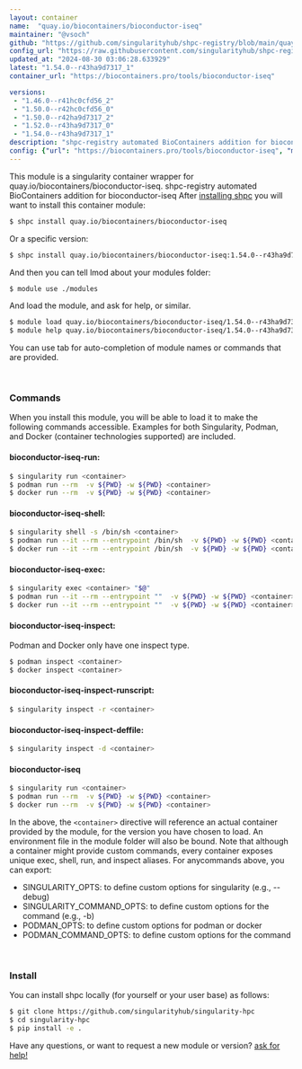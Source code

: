```yaml
---
layout: container
name:  "quay.io/biocontainers/bioconductor-iseq"
maintainer: "@vsoch"
github: "https://github.com/singularityhub/shpc-registry/blob/main/quay.io/biocontainers/bioconductor-iseq/container.yaml"
config_url: "https://raw.githubusercontent.com/singularityhub/shpc-registry/main/quay.io/biocontainers/bioconductor-iseq/container.yaml"
updated_at: "2024-08-30 03:06:28.633929"
latest: "1.54.0--r43ha9d7317_1"
container_url: "https://biocontainers.pro/tools/bioconductor-iseq"

versions:
 - "1.46.0--r41hc0cfd56_2"
 - "1.50.0--r42hc0cfd56_0"
 - "1.50.0--r42ha9d7317_2"
 - "1.52.0--r43ha9d7317_0"
 - "1.54.0--r43ha9d7317_1"
description: "shpc-registry automated BioContainers addition for bioconductor-iseq"
config: {"url": "https://biocontainers.pro/tools/bioconductor-iseq", "maintainer": "@vsoch", "description": "shpc-registry automated BioContainers addition for bioconductor-iseq", "latest": {"1.54.0--r43ha9d7317_1": "sha256:0217cc7293af47ace3e582b6cfdc8f7aec10cfced9fad934c40acf47654f38a3"}, "tags": {"1.46.0--r41hc0cfd56_2": "sha256:7f21aa5ab2325326d8596e860745b710cc0c556e21676c64755ef4072ef06fdf", "1.50.0--r42hc0cfd56_0": "sha256:7751d775c2a4aaa94d1b160df93bed60202ac62391b68e0955b7b19508bb54b0", "1.50.0--r42ha9d7317_2": "sha256:a8fc196c4e2656d2964bc9068e1d86188cac0161c60015ba94c6710104955836", "1.52.0--r43ha9d7317_0": "sha256:29352cfdc534ecd4fecf0fbb08ad2f5cd520ee8f66052dbaee599f12193a3f39", "1.54.0--r43ha9d7317_1": "sha256:0217cc7293af47ace3e582b6cfdc8f7aec10cfced9fad934c40acf47654f38a3"}, "docker": "quay.io/biocontainers/bioconductor-iseq"}
---
```


This module is a singularity container wrapper for quay.io/biocontainers/bioconductor-iseq.
shpc-registry automated BioContainers addition for bioconductor-iseq
After [installing shpc](#install) you will want to install this container module:


```bash
$ shpc install quay.io/biocontainers/bioconductor-iseq
```

Or a specific version:

```bash
$ shpc install quay.io/biocontainers/bioconductor-iseq:1.54.0--r43ha9d7317_1
```

And then you can tell lmod about your modules folder:

```bash
$ module use ./modules
```

And load the module, and ask for help, or similar.

```bash
$ module load quay.io/biocontainers/bioconductor-iseq/1.54.0--r43ha9d7317_1
$ module help quay.io/biocontainers/bioconductor-iseq/1.54.0--r43ha9d7317_1
```

You can use tab for auto-completion of module names or commands that are provided.

<br>

### Commands

When you install this module, you will be able to load it to make the following commands accessible.
Examples for both Singularity, Podman, and Docker (container technologies supported) are included.

#### bioconductor-iseq-run:

```bash
$ singularity run <container>
$ podman run --rm  -v ${PWD} -w ${PWD} <container>
$ docker run --rm  -v ${PWD} -w ${PWD} <container>
```

#### bioconductor-iseq-shell:

```bash
$ singularity shell -s /bin/sh <container>
$ podman run --it --rm --entrypoint /bin/sh  -v ${PWD} -w ${PWD} <container>
$ docker run --it --rm --entrypoint /bin/sh  -v ${PWD} -w ${PWD} <container>
```

#### bioconductor-iseq-exec:

```bash
$ singularity exec <container> "$@"
$ podman run --it --rm --entrypoint ""  -v ${PWD} -w ${PWD} <container> "$@"
$ docker run --it --rm --entrypoint ""  -v ${PWD} -w ${PWD} <container> "$@"
```

#### bioconductor-iseq-inspect:

Podman and Docker only have one inspect type.

```bash
$ podman inspect <container>
$ docker inspect <container>
```

#### bioconductor-iseq-inspect-runscript:

```bash
$ singularity inspect -r <container>
```

#### bioconductor-iseq-inspect-deffile:

```bash
$ singularity inspect -d <container>
```



#### bioconductor-iseq

```bash
$ singularity run <container>
$ podman run --rm  -v ${PWD} -w ${PWD} <container>
$ docker run --rm  -v ${PWD} -w ${PWD} <container>
```


In the above, the `<container>` directive will reference an actual container provided
by the module, for the version you have chosen to load. An environment file in the
module folder will also be bound. Note that although a container
might provide custom commands, every container exposes unique exec, shell, run, and
inspect aliases. For anycommands above, you can export:

 - SINGULARITY_OPTS: to define custom options for singularity (e.g., --debug)
 - SINGULARITY_COMMAND_OPTS: to define custom options for the command (e.g., -b)
 - PODMAN_OPTS: to define custom options for podman or docker
 - PODMAN_COMMAND_OPTS: to define custom options for the command

<br>

### Install

You can install shpc locally (for yourself or your user base) as follows:

```bash
$ git clone https://github.com/singularityhub/singularity-hpc
$ cd singularity-hpc
$ pip install -e .
```

Have any questions, or want to request a new module or version? [ask for help!](https://github.com/singularityhub/singularity-hpc/issues)